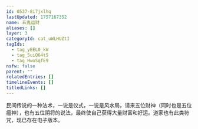 ```yaml
---
id: 0537-8i7jxlhq
lastUpdated: 1757167352
name: 五鬼运财
aliases: []
layer: 3
categoryId: cat_uWLHUZtI
tagIds:
  - tag_yEEL0_kW
  - tag_5uiQ64t5
  - tag_HwoSqfE9
nsfw: false
parent: ""
relatedEntries: []
timelineEvents: []
titledLinks: []
---
```


民间传说的一种法术，一说是仪式，一说是风水局，请来五位财神（同时也是五位瘟神），也有五位阴将的说法，最终使自己获得大量财富和好运。道家也有此类符咒，现已存在电子版本。